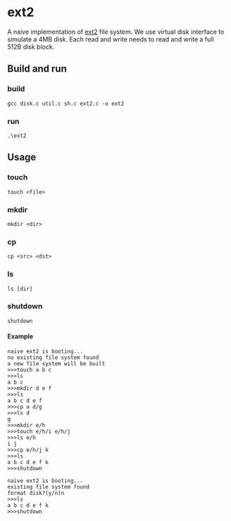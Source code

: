 # ext2

A naive implementation of [ext2](https://wiki.osdev.org/Ext2) file system. We use virtual disk interface to simulate a 4MB disk. Each read and write needs to read and write a full 512B disk block.

## Build and run

### build

`gcc disk.c util.c sh.c ext2.c -o ext2`

### run

`.\ext2`

## Usage

### touch

`touch <file>`

### mkdir

`mkdir <dir>`

### cp

`cp <src> <dst>`

### ls

`ls [dir]`

### shutdown

`shutdown`

#### Example

```
naive ext2 is booting...
no existing file system found
a new file system will be built
>>>touch a b c
>>>ls
a b c
>>>mkdir d e f
>>>ls
a b c d e f
>>>cp a d/g
>>>ls d
g
>>>mkdir e/h
>>>touch e/h/i e/h/j
>>>ls e/h
i j
>>>cp e/h/j k
>>>ls
a b c d e f k
>>>shutdown
```

```
naive ext2 is booting...
existing file system found
format disk?(y/n)n
>>>ls
a b c d e f k 
>>>shutdown
```